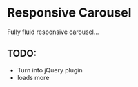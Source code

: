 # Responsive Carousel

Fully fluid responsive carousel...

## TODO:

- Turn into jQuery plugin
- loads more
